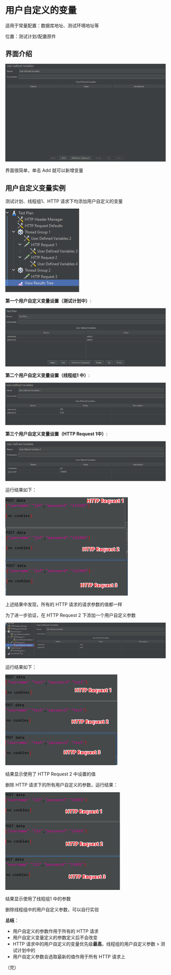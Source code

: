 # 用户自定义的变量

适用于常量配置：数据库地址、测试环境地址等

位置：测试计划/配置原件

## 界面介绍

![userdefault](./images/userdefault1.png)

界面很简单，单击 Add 就可以新增变量

## 用户自定义变量实例

测试计划、线程组1、HTTP 请求下均添加用户自定义的变量

![user](./images/userdefault2.png)

**第一个用户自定义变量设置（测试计划中）**:

![user](./images/userdefault3.png)

**第二个用户自定义变量设置（线程组1 中）**:

![user](./images/userdefault4.png)

**第三个用户自定义变量设置（HTTP Request 1中）**:

![user](./images/userdefault5.png)

运行结果如下：

![userdefault](./images/userdefault6.png)

上述结果中发现，所有的 HTTP 请求的请求参数的值都一样

为了进一步验证，在 HTTP Request 2 下添加一个用户自定义参数

![user](./images/userdefault7.png)

 运行结果如下： 

![user](./images/userdefault8.png)

结果显示使用了 HTTP Request 2 中设置的值

删除 HTTP 请求下的所有用户自定义的参数，运行结果：

![user](./images/userdefault9.png)

结果显示使用了线程组1 中的参数

删除线程组中的用户自定义参数，可以自行实验

**总结**：

+ 用户自定义的参数作用于所有的 HTTP 请求
+ 用户自定义变量定义的参数定义后不会改变
+ HTTP 请求中的用户自定义的变量优先级**最高**，线程组的用户自定义参数 > 测试计划中的
+ 用户自定义参数会选取最新的值作用于所有 HTTP 请求上

（完）